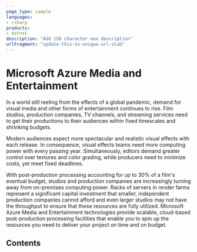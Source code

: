 ```yaml
---
page_type: sample
languages:
- csharp
products:
- dotnet
description: "Add 150 character max description"
urlFragment: "update-this-to-unique-url-stub"
---
```


# Microsoft Azure Media and Entertainment

In a world still reeling from the effects of a global pandemic, demand for visual media and other forms of entertainment continues to rise. Film studios, production companies, TV channels, and streaming services need to get their productions to their audiences within fixed timescales and shrinking budgets.

Modern audiences expect more spectacular and realistic visual effects with each release. In consequence, visual effects teams need more computing power with every passing year. Simultaneously, editors demand greater control over textures and color grading, while producers need to minimize costs, yet meet fixed deadlines.

With post-production processing accounting for up to 30% of a film's eventual budget, studios and production companies are increasingly turning away from on-premises computing power. Racks of servers in render farms represent a significant capital investment that smaller, independent production companies cannot afford and even larger studios may not have the throughput to ensure that these resources are fully utilized. Microsoft Azure Media and Entertainment technologies provide scalable, cloud-based post-production processing facilities that enable you to spin up the resources you need to deliver your project on time and on budget.

## Contents
